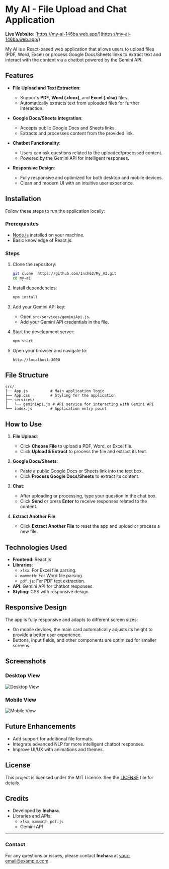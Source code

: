 
# My AI - File Upload and Chat Application

**Live Website**: [https://my-ai-146ba.web.app/](https://my-ai-146ba.web.app/)

My AI is a React-based web application that allows users to upload files (PDF, Word, Excel) or process Google Docs/Sheets links to extract text and interact with the content via a chatbot powered by the Gemini API.

## Features

- **File Upload and Text Extraction**:
  - Supports **PDF**, **Word (.docx)**, and **Excel (.xlsx)** files.
  - Automatically extracts text from uploaded files for further interaction.

- **Google Docs/Sheets Integration**:
  - Accepts public Google Docs and Sheets links.
  - Extracts and processes content from the provided link.

- **Chatbot Functionality**:
  - Users can ask questions related to the uploaded/processed content.
  - Powered by the Gemini API for intelligent responses.

- **Responsive Design**:
  - Fully responsive and optimized for both desktop and mobile devices.
  - Clean and modern UI with an intuitive user experience.

## Installation

Follow these steps to run the application locally:

### Prerequisites
- [Node.js](https://nodejs.org/) installed on your machine.
- Basic knowledge of React.js.

### Steps
1. Clone the repository:
   ```bash
   git clone  https://github.com/Inch62/My_AI.git
   cd my-ai
   ```

2. Install dependencies:
   ```bash
   npm install
   ```

3. Add your Gemini API key:
   - Open `src/services/geminiApi.js`.
   - Add your Gemini API credentials in the file.

4. Start the development server:
   ```bash
   npm start
   ```

5. Open your browser and navigate to:
   ```
   http://localhost:3000
   ```

## File Structure

```
src/
├── App.js          # Main application logic
├── App.css         # Styling for the application
├── services/
│   └── geminiApi.js # API service for interacting with Gemini API
└── index.js        # Application entry point
```

## How to Use

1. **File Upload**:
   - Click **Choose File** to upload a PDF, Word, or Excel file.
   - Click **Upload & Extract** to process the file and extract its text.

2. **Google Docs/Sheets**:
   - Paste a public Google Docs or Sheets link into the text box.
   - Click **Process Google Docs/Sheets** to extract its content.

3. **Chat**:
   - After uploading or processing, type your question in the chat box.
   - Click **Send** or press **Enter** to receive responses related to the content.

4. **Extract Another File**:
   - Click **Extract Another File** to reset the app and upload or process a new file.

## Technologies Used

- **Frontend**: React.js
- **Libraries**:
  - `xlsx`: For Excel file parsing.
  - `mammoth`: For Word file parsing.
  - `pdf.js`: For PDF text extraction.
- **API**: Gemini API for chatbot responses.
- **Styling**: CSS with responsive design.

## Responsive Design

The app is fully responsive and adapts to different screen sizes:
- On mobile devices, the main card automatically adjusts its height to provide a better user experience.
- Buttons, input fields, and other components are optimized for smaller screens.

## Screenshots

### Desktop View
![Desktop View](screenshots/desktop-view.png)

### Mobile View
![Mobile View](screenshots/mobile-view.png)

## Future Enhancements

- Add support for additional file formats.
- Integrate advanced NLP for more intelligent chatbot responses.
- Improve UI/UX with animations and themes.

## License

This project is licensed under the MIT License. See the [LICENSE](LICENSE) file for details.

## Credits

- Developed by **Inchara**.
- Libraries and APIs:
  - `xlsx`, `mammoth`, `pdf.js`
  - Gemini API

---

### Contact

For any questions or issues, please contact **Inchara** at [your-email@example.com](mailto:your-email@example.com).
